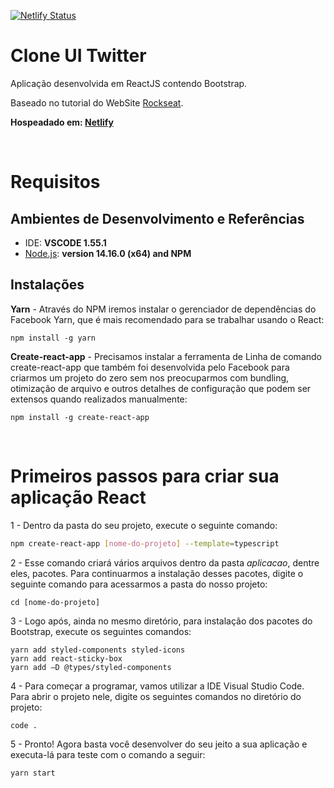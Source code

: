 

[![Netlify Status](https://api.netlify.com/api/v1/badges/00005e73-de07-4c2d-9f5e-2886bbacb943/deploy-status)](https://app.netlify.com/sites/clone-ui-twitter/deploys)

# Clone UI Twitter
Aplicação desenvolvida em ReactJS contendo Bootstrap. 

Baseado no tutorial do WebSite [Rockseat](https://www.youtube.com/watch?v=K-8z_4xvT3o&ab_channel=Rocketseat).

**Hospeadado em: [Netlify](https://clone-ui-twitter.netlify.app/)**


&nbsp;


# Requisitos


## **Ambientes de Desenvolvimento e Referências**

* IDE:    **VSCODE 1.55.1**
* [Node.js](https://nodejs.org/en/):    **version 14.16.0 (x64) and NPM**

## Instalações

**Yarn** - Através do NPM iremos instalar o gerenciador de dependências do Facebook Yarn, que é mais recomendado para se trabalhar usando o React:

```
npm install -g yarn
````

**Create-react-app** - Precisamos instalar a ferramenta de Linha de comando create-react-app que também foi desenvolvida pelo Facebook para criarmos um projeto do zero sem nos preocuparmos com bundling, otimização de arquivo e outros detalhes de configuração que podem ser extensos quando realizados manualmente:

```
npm install -g create-react-app
````


&nbsp;


# Primeiros passos para criar sua aplicação React

1 - Dentro da pasta do seu projeto, execute o seguinte comando: 
```sh
npm create-react-app [nome-do-projeto] --template=typescript
```

2 - Esse comando criará vários arquivos dentro da pasta *aplicacao*, dentre eles, pacotes. Para continuarmos a instalação desses pacotes, digite o seguinte comando para acessarmos a pasta do nosso projeto:
```
cd [nome-do-projeto]
````

3 - Logo após, ainda no mesmo diretório, para instalação dos pacotes do Bootstrap, execute os seguintes comandos:
```
yarn add styled-components styled-icons
yarn add react-sticky-box
yarn add –D @types/styled-components
````

4 - Para começar a programar, vamos utilizar a IDE Visual Studio Code. Para abrir o projeto nele, digite os seguintes comandos no diretório do projeto:
```
code .
````

5 - Pronto! Agora basta você desenvolver do seu jeito a sua aplicação e executa-lá para teste com o comando a seguir:
```
yarn start
````
